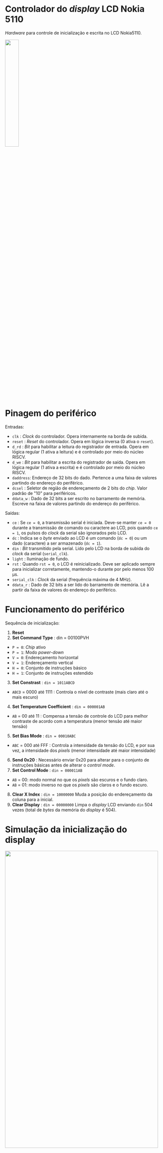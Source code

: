 # Controlador do _display_ LCD Nokia 5110

_Hardware_ para controle de inicialização e escrita no LCD Nokia5110.
<p align="left">
    <img width="30%" height="30%" src="rtl.png">
</p>

# Pinagem do periférico
Entradas:
- `clk`     : _Clock_ do controlador. Opera internamente na borda de subida.
- `reset`   : _Reset_ do controlador. Opera em lógica inversa (0 ativa o `reset`).
- `d_rd`    : _Bit_ para habilitar a leitura do registrador de entrada. Opera em lógica regular (1 ativa a leitura) e é controlado por meio do núcleo RISCV.
- `d_we`    : _Bit_ para habilitar a escrita do registrador de saída. Opera em lógica regular (1 ativa a escrita) e é controlado por meio do núcleo RISCV.
- `daddress`: Endereço de 32 bits do dado. Pertence a uma faixa de valores partindo do endereço do periférico.
- `dcsel`   : Seletor de região de endereçamento de 2 bits do _chip_. Valor padrão de "10" para periféricos.
- `ddata_w` : Dado de 32 bits a ser escrito no barramento de memória. Escreve na faixa de valores partindo do endereço do periférico.

Saídas:
- `ce`          : Se `ce = 0`, a transmissão serial é iniciada. Deve-se manter `ce = 0` durante a transmissão de comando ou caractere ao LCD, pois quando `ce = 1`, os pulsos do _clock_ da serial são ignorados pelo LCD.
- `dc`          : Indica se o _byte_ enviado ao LCD é um comando (`dc = 0`) ou um dado (caractere) a ser armazenado (`dc = 1`).
- `din`         : _Bit_ transmitido pela serial. Lido pelo LCD na borda de subida do _clock_ da serial (`serial_clk`).
- `light`       : Iluminação de fundo.
- `rst`         : Quando `rst = 0`, o LCD é reinicializado. Deve ser aplicado sempre para inicializar corretamente, mantendo-o durante por pelo menos 100 &mu;s.
- `serial_clk`  : _Clock_ da serial (frequência máxima de 4 MHz).
- `ddata_r`     : Dado de 32 bits a ser lido do barramento de memória. Lê a partir da faixa de valores do endereço do periférico.

# Funcionamento do periférico
Sequência de inicialização:
1. __Reset__
2. __Set Command Type__ : din = 00100PVH  
- `P = 0`: _Chip_ ativo 
- `P = 1`: Modo _power-down_  
- `V = 0`: Endereçamento horizontal
- `V = 1`: Endereçamento vertical 
- `H = 0`: Conjunto de instruções básico
- `H = 1`: Conjunto de instruções estendido
3. __Set Constrast__ : `din = 1011ABCD`
- `ABCD` = 0000 até 1111 : Controla o nível de contraste (mais claro até o mais escuro)
4. __Set Temperature Coefficient__ : `din = 000001AB`
- `AB` = 00 até 11 : Compensa a tensão de controle do LCD para melhor contraste de acordo com a temperatura (menor tensão até maior tensão)
5. __Set Bias Mode__ : `din = 00010ABC`
- `ABC` = 000 até FFF : Controla a intensidade da tensão do LCD, e por sua vez, a intensidade dos _pixels_ (menor intensidade até maior intensidade)
6. __Send 0x20__ : Necessário enviar 0x20 para alterar para o conjunto de instruções básicas antes de alterar o _control_ _mode_.
7. __Set Control Mode__ : `din = 000011AB`
- `AB` = 00: modo normal no que os _pixels_ são escuros e o fundo claro.
- `AB` = 01: modo inverso no que os _pixels_ são claros e o fundo escuro.
8. __Clear X Index__ : `din = 10000000` Muda a posição do endereçamento da coluna para a inicial.
9. __Clear Display__ : `din = 00000000` Limpa o _display_ LCD enviando `din` 504 vezes (total de _bytes_ da memória do _display_ é 504).

# Simulação da inicialização do display
<p align="center">
    <img width="100%" height="50%" src="inic.png">
</p>

# Integração do _hardware_ ao núcleo RISCV

De início foi adicionado o endereço do periférico ao núcleo RISCV. Para isso, foram modificados e escritos os seguintes arquivos: 

1. [`memory/iodatabusmux.vhd`](../../memory/iodatabusmux.vhd)
```VHDL
entity iodatabusmux is
    port(
        [...]
        ddata_r_lcd      : in  std_logic_vector(31 downto 0); -- <- Adicionado o sinal de 32 bits do endereço do periférico.
        -- Mux 
        ddata_r_periph   : out std_logic_vector(31 downto 0) --! Connect to data bus mux
    );
end entity iodatabusmux;

architecture RTL of iodatabusmux is

begin
    -- Word address, ignoring least significant 4 bytes
    with daddress(19 downto 4) select ddata_r_periph <=
        [...]
        ddata_r_lcd when x"000A", -- <- Seleciona o endereço do periférico quando o valor for igual a x"000A".
        -- Add new io peripherals here
        (others => '0') when others;
end architecture RTL;
```

2. [`software/_core/hardware.h`](../../software/_core/hardware.h)
```C
#ifndef __HARDWARE_H
#define __HARDWARE_H

[...]
#define DISPLAY_NOKIA_5110_BASE_ADDRESS (*(_IO32 *) (PERIPH_BASE + 10*16*4)) /* <-  Adicionado o endereço base do display 
                                                                                    Nokia 5110 LCD a partir do endereço 
                                                                                    base para periféricos. */

#endif //HARDWARE_H
```

3. [`software/lcd/lcd.h`](../../software/lcd/lcd.h)
```C
#ifndef __LCD_H
#define __LCD_H

#include "../_core/hardware.h"

/* Tipo do registrador para controle do display Nokia 5110 LCD */
typedef struct{
    _IO32 reg_ctrl; /*!< State machine control register. */
    _IO32 pos;      /*!< Data index. */
    _IO32 data;     /*!< Data to display.*/
    _IO32 we;       /*!< Write enable */
} DISPLAY_NOKIA_5110_REG_TYPE;

/* Declaração do registrador para controle do display Nokia 5110 LCD */
#define DISPLAY_NOKIA_5110_REGISTER ((DISPLAY_NOKIA_5110_REG_TYPE *) &DISPLAY_NOKIA_5110_BASE_ADDRESS)

#endif
```
O controle por _software_ do _display_ é descrito pela seguinte máquina de estados:

<p align="center">
    <img width="100%" height="50%" src="lcd_state.jpg">
</p>

Onde certas transições de estado ocorrem devido a mudança de valores do barramento de memória:

```C
#ifndef __LCD_H
#define __LCD_H

#include "../_core/hardware.h"

typedef struct{
    /* Valores a serem escritos no barramento de memória */
    _IO32 reg_ctrl; /*!< State machine control register. */
    _IO32 pos;      /*!< Data index. */
    _IO32 data;     /*!< Data to display.*/
    _IO32 we;       /*!< Write enable */
} DISPLAY_NOKIA_5110_REG_TYPE;

#endif
```

A influência dos valores `reg_ctrl`, `pos`, `data` e `we` sobre os estados é fornecida abaixo:

1. __START__
    1. Permanece no estado __START__ enquanto `reg_ctrl = 0` senão avança para a sequência de inicialização do _display_ a partir do estado __POWER_UP__.
3. __POWER_UP__
4. __SET_CMD_TYPE__
5. __SET_CONTRAST__
6. __SET_TEMP_COEFF__
7. __SET_BIAS_MODE__
8. __SEND_0x20__
9. __SET_CONTROL_MODE__
10. __CLEAR_X_INDEX__
11. __CLEAR_DISPLAY__
12. __WAIT_ENABLE__
    1. Retorna ao estado __CLEAR_X_INDEX__ enquanto `reg_ctrl = 0` e `we = 1`;
    2. Retorna ao estado __WAIT_ENABLE__ enquanto `reg_ctrl = 1` e `we = 0`;
    3. Lê o valor de `pos` quando `reg_ctrl = 1` e `we = 1`, e avança para o estado __SET_Y_INDEX__.
13. __SET_Y_INDEX__
14. __SET_X_INDEX__
    1. Lê o valor de `data` e avança para o estado __SEND_DATA__.
15. __SEND_DATA__

# Código em C

Toma-se conhecimento de que o controle apenas utilizando o registrador é trivial porém pouco legível, logo funções são criadas para facilitar a compreensão e uso.

## Cabeçalho

Assim, foram declaradas as funções `lcd_init`, responsável pela inicialização do _display_ Nokia 5110 LCD, `lcd_clear`, função que limpa o _display_, e `lcd_print`, que imprime na tela do _display_:
 
[`software/lcd/lcd.h`](../../software/lcd/lcd.h):
```C
#ifndef __LCD_H
#define __LCD_H

#include "../_core/hardware.h"

void lcd_init();
void lcd_clear();
void lcd_print(char *string, _IO32 len, _IO32 x, _IO32 y);

typedef struct{
    _IO32 reg_ctrl; /*!< State machine control register. */
    _IO32 pos;      /*!< Data index. */
    _IO32 data;     /*!< Data to display.*/
    _IO32 we;       /*!< Write enable */
} DISPLAY_NOKIA_5110_REG_TYPE;

#define DISPLAY_NOKIA_5110_REGISTER ((DISPLAY_NOKIA_5110_REG_TYPE *) &DISPLAY_NOKIA_5110_BASE_ADDRESS)
#define DISPLAY_NOKIA_5110_HEIGHT 6
#define DISPLAY_NOKIA_5110_WIDTH 84
#define DISPLAY_NOKIA_5110_LETTER_SPACING 6

#endif 
```

Nota-se que os argumentos da função `lcd_print` incluem, respectivamente, a string a ser impressa, o seu tamanho, a posição inicial de impressão da coluna e posição inicial de impressão da linha. No que a coluna aceita valores de 0 até 83 (84 colunas) e a linha aceita valores da faixa de 0 até 5 (6 linhas), valores excendentes para coluna resultam em incremento(s) para a linha, e para a linha, impera uma lógica circular.

## Funções

Desse modo, as implementações dessas funções são dadas no arquivo [`software/lcd/lcd.c`](../../software/lcd/lcd.c).

[`software/lcd/lcd.c`](../../software/lcd/lcd.c):
```C
#include <stdint.h>
#include "../_core/utils.h"
#include "../_core/hardware.h"
#include "lcd.h"

inline _IO32 lcd_pos(_IO32 x, _IO32 y){
    while(x >= DISPLAY_NOKIA_5110_WIDTH){
        x -= DISPLAY_NOKIA_5110_WIDTH;
        y += 1;
    }
    
    while(y >= DISPLAY_NOKIA_5110_HEIGHT)
        y -= DISPLAY_NOKIA_5110_HEIGHT;
        
    return x + y * DISPLAY_NOKIA_5110_WIDTH;
}

void lcd_init(){
    DISPLAY_NOKIA_5110_REGISTER->reg_ctrl = 1;
    DISPLAY_NOKIA_5110_REGISTER->we = 0;
    delay_(700);
}

void lcd_clear(){
    DISPLAY_NOKIA_5110_REGISTER->reg_ctrl = 0;
    DISPLAY_NOKIA_5110_REGISTER->we = 1;
    delay_(100);
    DISPLAY_NOKIA_5110_REGISTER->we = 0;
    delay_(600);
}
void lcd_print(char *string, _IO32 len, _IO32 x, _IO32 y){
    for(int i = 0; i < len; i++){
        DISPLAY_NOKIA_5110_REGISTER->reg_ctrl = 1;
        DISPLAY_NOKIA_5110_REGISTER->pos = lcd_pos(x, y) + (i*DISPLAY_NOKIA_5110_LETTER_SPACING);
        DISPLAY_NOKIA_5110_REGISTER->data = string[i];
        DISPLAY_NOKIA_5110_REGISTER->we = 1;
        delay_(10);
    }
    
    DISPLAY_NOKIA_5110_REGISTER->we = 0;
    delay_(100);
}
```
## Exemplo

Ao fim do desenvolvimento das funções, um exemplo também foi fornecido no arquivo [`software/lcd/main_lcd.c`](../../software/lcd/main_lcd.c).

[`software/lcd/main_lcd.c`](../../software/lcd/main_lcd.c):
```C
#include <stdint.h>
#include "lcd.h"
#include "../_core/utils.h"
#include "../_core/hardware.h"

int main(){
    char phrase[] = "Hello World!";
    char every_character[] = " !\"#$%&'()*+-,-./0123456789:;<=>?@"
                             "ABCDEFGHIJKLMNOPQRSTUVWXYZ[\\]^_`ab"
                             "cdefghijklmnopqrstuvwxyz{|}~";
    _IO32 len = sizeof(phrase)-1;
    _IO32 len_all = sizeof(every_character)-1;
    lcd_init();

    while(1){
        lcd_print(phrase, len, 0, 0);
        
        /* Comment delay for testbench and uncomment for synthesis. */
        //delay_(10000);
        
        lcd_clear();
        lcd_print(every_character, len_all-12, 0, 0);

        /* Comment delay for testbench and uncomment for synthesis. */
        //delay_(10000);
        
        lcd_clear();
        lcd_print(&every_character[len_all-12], 12, 0, 0);
        
        /* Comment delay for testbench and uncomment for synthesis. */
        //delay_(10000);
        
        lcd_clear();
    }

    return 0;
}
```

Observa-se que além da frase "_Hello World!_", também foi feita a impressão de todos os caracteres suportados (incluindo espaço) pelo controlador, listados abaixo para ênfase:

```
!"#$%&'()*+-,-./0123456789:;<=>?@ABCDEFGHIJKLMNOPQRSTUVWXYZ[\]^_`abcdefghijklmnopqrstuvwxyz{|}~
```

## Compilação do exemplo

A compilação do exemplo é feita com auxílio do arquivo [`software/lcd/Makefile`](../../software/lcd/Makefile), no que a máquina usada para o processo deve ter instalada o compilador _cross compiler_ GNU riscv-none-embed-gcc e o seu caminho de instalação indicado apropriadamente no [`software/lcd/Makefile`](../../software/lcd/Makefile). Para fazer a compilação, mude o diretório atual para [`software/lcd`](../../software/lcd), e digite o comando `make clean & make` no terminal. Esse comando gera um arquivo IntelHex de nome [`software/lcd/quartus_main_lcd.hex`](../../software/lcd/quartus_main_lcd.hex).

[`software/lcd/Makefile`](../../software/lcd/Makefile):
```Makefile
ifndef RISCV_TOOLS_PREFIX
#RISCV_TOOLS_PREFIX=riscv-none-embed-
# Para usar no LSC 
RISCV_TOOLS_PREFIX = ~/.local/xPacks/@gnu-mcu-eclipse/riscv-none-gcc/8.2.0-2.2.1/.content/bin/riscv-none-embed- # <- Alterar o caminho.
endif

QUARTUS_DIR=~/intelFPGA_lite/21.1/quartus/bin/ # <- Opcionalmente alterar o caminho da instalação do Quartus.
```
Há também a opção de modificar o caminho da instalação do Quartus no arquivo, com o intuito de utilizar funcionalidades extras de síntese e gravação diretamente no [`software/lcd/Makefile`](../../software/lcd/Makefile).

# Simulação do _testbench_

Primeiramente, antes de realizar o _testbench_, devem ser comentadas as linhas que contenham `delay_(10000)` no arquivo de exemplo [`software/lcd/main_lcd.c`](../../software/lcd/main_lcd.c).

O _testbench_ foi implementado no arquivo [`testbench.vhd`](testbench.vhd), ele já possui integração ao núcleo RISCV e exibe nas suas últimas linhas os sinais de saída para o _display_ e os sinais internos do controlador, como denotado pela imagem abaixo:

<p align="center">
    <img width="100%" height="50%" src="op.png">
</p>

# Síntese na FPGA Altera MAX10 DE10-Lite

Já para a síntese na FPGA, devem ser descomentadas as linhas que contenham `delay_(10000)` no arquivo de exemplo [`software/lcd/main_lcd.c`](../../software/lcd/main_lcd.c).

O arquivo principal para síntese é o [`sint/de10_lite/de0_lite.vhd`](sint/de10_lite/de0_lite.vhd), em que são utilizados as portas Arduino IO[[2]](#bibliografia), a porta de alimnentação de 3,3V ou 5V (de acordo com o modelo do _display_) e a referência no GND, seguindo o mesmo modelo do esquemático abaixo:

<p align="center">
    <img width="100%" height="50%" src="connection.png">
</p>

Ao final, após a síntese e gravação do arquivo [`software/lcd/quartus_main_lcd.hex`](../../software/lcd/quartus_main_lcd.hex) na memória interna utilizada para o núcleo RISCV, espera-se para o exemplo o comportamento demonstrado abaixo:

<p align="center">
    <img width="25%" height="25%" src="Nokia5110LCD.gif">
</p>

# Bibliografia
[1] [_Datasheet_ do display Nokia 5110 LCD](https://www.sparkfun.com/datasheets/LCD/Monochrome/Nokia5110.pdf)

[2] [_Datasheet_ da placa de desenvolvimento Altera DE10-Lite](https://www.intel.com/content/dam/www/programmable/us/en/portal/dsn/42/doc-us-dsnbk-42-2912030810549-de10-lite-user-manual.pdf)